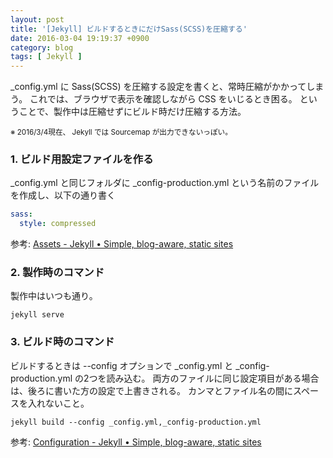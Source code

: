 ```yaml
---
layout: post
title: '[Jekyll] ビルドするときにだけSass(SCSS)を圧縮する'
date: 2016-03-04 19:19:37 +0900
category: blog
tags: [ Jekyll ]
---
```


_config.yml に Sass(SCSS) を圧縮する設定を書くと、常時圧縮がかかってしまう。
これでは、ブラウザで表示を確認しながら CSS をいじるとき困る。
ということで、製作中は圧縮せずにビルド時だけ圧縮する方法。

<small>※ 2016/3/4現在、 Jekyll では Sourcemap が出力できないっぽい。</small>

### 1. ビルド用設定ファイルを作る

_config.yml と同じフォルダに
_config-production.yml という名前のファイルを作成し、以下の通り書く

```yaml
sass:
  style: compressed
```

参考: 
<a href="https://jekyllrb.com/docs/assets/#sassscss" target="_blank">Assets - Jekyll • Simple, blog-aware, static sites</a>

### 2. 製作時のコマンド

製作中はいつも通り。

```shell
jekyll serve
```

### 3. ビルド時のコマンド

ビルドするときは --config オプションで _config.yml と _config-production.yml の2つを読み込む。
両方のファイルに同じ設定項目がある場合は、後ろに書いた方の設定で上書きされる。
カンマとファイル名の間にスペースを入れないこと。

```shell
jekyll build --config _config.yml,_config-production.yml
```

参考: 
<a href="https://jekyllrb.com/docs/configuration/#build-command-options" target="_blank">Configuration - Jekyll • Simple, blog-aware, static sites</a>
